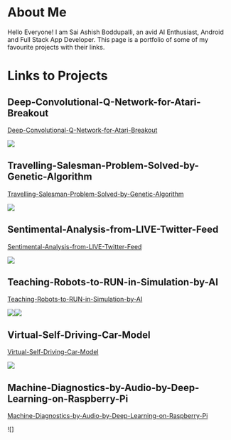 
# About Me
Hello Everyone! I am Sai Ashish Boddupalli, an avid AI Enthusiast, Android and Full Stack App Developer. This page is a portfolio of some of my favourite projects with their links. 

# Links to Projects

## Deep-Convolutional-Q-Network-for-Atari-Breakout

[Deep-Convolutional-Q-Network-for-Atari-Breakout](https://bsaiashish.github.io/Deep-Convolutional-Q-Network-for-Atari-Breakout/)

![](https://thumbs.gfycat.com/AnchoredScornfulAustraliansilkyterrier-size_restricted.gif)

## Travelling-Salesman-Problem-Solved-by-Genetic-Algorithm

[Travelling-Salesman-Problem-Solved-by-Genetic-Algorithm](https://bsaiashish.github.io/Travelling-Salesman-Problem-Solved-by-Genetic-Algorithm/)

![](https://1.bp.blogspot.com/-FK_GfyxGyuM/XkwZFF8yZCI/AAAAAAAAR-I/5qWd8yQKHlUDV6h41SJryQ9c7EM485URwCLcBGAsYHQ/s320/tsp_gif.gif)

## Sentimental-Analysis-from-LIVE-Twitter-Feed

[Sentimental-Analysis-from-LIVE-Twitter-Feed](https://bsaiashish.github.io/Sentimental-Analysis-from-LIVE-Twitter-Feed/)

![](https://1.bp.blogspot.com/-aTLb-Gnz3mg/XkwW03gZWNI/AAAAAAAAR94/4nAoCAKTDiMRBGE8GQEsQgl8bPsZhVQAQCLcBGAsYHQ/s320/sent_gif2.gif)

## Teaching-Robots-to-RUN-in-Simulation-by-AI

[Teaching-Robots-to-RUN-in-Simulation-by-AI](https://bsaiashish.github.io/Teaching-Robots-to-RUN-in-Simulation-by-AI/)

![](https://1.bp.blogspot.com/-mYkV3mCFchg/XkzMBxflU_I/AAAAAAAAR-0/pDPuCDGJB6A6w8P4GTcDQsto2DYDlSXzQCLcBGAsYHQ/s1600/mit_cheetah.gif)![](https://i.imgur.com/GJW5vP2.gif)

## Virtual-Self-Driving-Car-Model

[Virtual-Self-Driving-Car-Model](https://bsaiashish.github.io/Virtual-Self-Driving-Car-Model/)

![](https://github.com/soumyasanyal/DeepQLearning/raw/master/img2.gif)

## Machine-Diagnostics-by-Audio-by-Deep-Learning-on-Raspberry-Pi

[Machine-Diagnostics-by-Audio-by-Deep-Learning-on-Raspberry-Pi](https://bsaiashish.github.io/Machine-Diagnostics-by-Audio-by-Deep-Learning-on-Raspberry-Pi/)

![]

